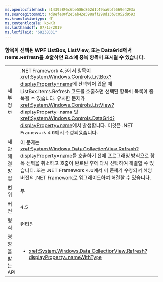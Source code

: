 ```yaml
---
ms.openlocfilehash: a14395895c6be586c862d1b49aa6bf6669e4203a
ms.sourcegitcommit: 4d8efe00f2e5ab42e598aff298d13b8c052d9593
ms.translationtype: HT
ms.contentlocale: ko-KR
ms.lasthandoff: 07/16/2019
ms.locfileid: "68238031"
---
```

### <a name="calling-itemsrefresh-on-a-wpf-listbox-listview-or-datagrid-with-items-selected-can-cause-duplicate-items-to-appear-in-the-element"></a>항목이 선택된 WPF ListBox, ListView, 또는 DataGrid에서 Items.Refresh를 호출하면 요소에 중복 항목이 표시될 수 있습니다.

|   |   |
|---|---|
|세부 정보|.NET Framework 4.5에서 항목이 <xref:System.Windows.Controls.ListBox?displayProperty=name>에 선택되어 있을 때 ListBox.Items.Refresh 코드를 호출하면 선택된 항목이 목록에 중복될 수 있습니다. 유사한 문제가 <xref:System.Windows.Controls.ListView?displayProperty=name> 및 <xref:System.Windows.Controls.DataGrid?displayProperty=name>에서 발생합니다. 이것은 .NET Framework 4.6에서 수정되었습니다.|
|제안 해결 방법|이 문제는 <xref:System.Windows.Data.CollectionView.Refresh?displayProperty=name>를 호출하기 전에 프로그래밍 방식으로 항목 선택을 취소하고 호출이 완료된 후에 다시 선택하여 해결할 수 있습니다. 또는 .NET Framework 4.6에서 이 문제가 수정되어 해당 버전의 .NET Framework로 업그레이드하여 해결할 수 있습니다.|
|범위|부|
|버전|4.5|
|형식|런타임|
|영향을 받는 API|<ul><li><xref:System.Windows.Data.CollectionView.Refresh?displayProperty=nameWithType></li></ul>|
